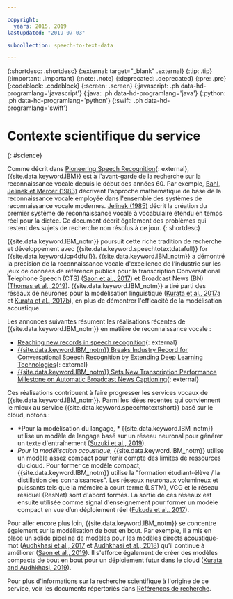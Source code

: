 ```yaml
---

copyright:
  years: 2015, 2019
lastupdated: "2019-07-03"

subcollection: speech-to-text-data

---
```


{:shortdesc: .shortdesc}
{:external: target="_blank" .external}
{:tip: .tip}
{:important: .important}
{:note: .note}
{:deprecated: .deprecated}
{:pre: .pre}
{:codeblock: .codeblock}
{:screen: .screen}
{:javascript: .ph data-hd-programlang='javascript'}
{:java: .ph data-hd-programlang='java'}
{:python: .ph data-hd-programlang='python'}
{:swift: .ph data-hd-programlang='swift'}

# Contexte scientifique du service
{: #science}

Comme décrit dans [Pioneering Speech Recognition](https://www.ibm.com/ibm/history/ibm100/us/en/icons/speechreco/){: external}, {{site.data.keyword.IBM}} est à l'avant-garde de la recherche sur la reconnaissance vocale depuis le début des années 60. Par exemple, [Bahl, Jelinek et Mercer (1983)](/docs/services/speech-to-text-data?topic=speech-to-text-data-references#bahl1983) décrivent l'approche mathématique de base de la reconnaissance vocale employée dans l'ensemble des systèmes de reconnaissance vocale modernes. [Jelinek (1985)](/docs/services/speech-to-text-data?topic=speech-to-text-data-references#jelinek1985) décrit la création du premier système de reconnaissance vocale à vocabulaire étendu en temps réel pour la dictée. Ce document décrit également des problèmes qui restent des sujets de recherche non résolus à ce jour.
{: shortdesc}

{{site.data.keyword.IBM_notm}} poursuit cette riche tradition de recherche et développement avec {{site.data.keyword.speechtotextdatafull}} for {{site.data.keyword.icp4dfull}}. {{site.data.keyword.IBM_notm}} a démontré la précision de la reconnaissance vocale d'excellence de l’industrie sur les jeux de données de référence publics pour la transcription Conversational Telephone Speech (CTS) ([Saon et al., 2017](/docs/services/speech-to-text-data?topic=speech-to-text-data-references#saon2017)) et Broadcast News (BN) ([Thomas et al., 2019](/docs/services/speech-to-text-data?topic=speech-to-text-data-references#thomas2019)). {{site.data.keyword.IBM_notm}} a tiré parti des réseaux de neurones pour la modélisation linguistique ([Kurata et al., 2017a](/docs/services/speech-to-text-data?topic=speech-to-text-data-references#kurata2017a) et [Kurata et al., 2017b](/docs/services/speech-to-text-data?topic=speech-to-text-data-references#kurata2017a)), en plus de démontrer l'efficacité de la modélisation acoustique. 

Les annonces suivantes résument les réalisations récentes de {{site.data.keyword.IBM_notm}} en matière de reconnaissance vocale : 

-   [Reaching new records in speech recognition](https://www.ibm.com/blogs/watson/2017/03/reaching-new-records-in-speech-recognition/){: external}
-   [{{site.data.keyword.IBM_notm}} Breaks Industry Record for Conversational Speech Recognition by Extending Deep Learning Technologies](https://www-03.ibm.com/press/us/en/pressrelease/51790.wss){: external}
-   [{{site.data.keyword.IBM_notm}} Sets New Transcription Performance Milestone on Automatic Broadcast News Captioning](https://www.ibm.com/blogs/research/2019/05/automatic-broadcast-news-captioning/){: external}

Ces réalisations contribuent à faire progresser les services vocaux de {{site.data.keyword.IBM_notm}}. Parmi les idées récentes qui conviennent le mieux au service {{site.data.keyword.speechtotextshort}} basé sur le cloud, notons : 

-   *Pour la modélisation du langage, * {{site.data.keyword.IBM_notm}} utilise un modèle de langage basé sur un réseau neuronal pour générer un texte d'entraînement ([Suzuki et al., 2019](/docs/services/speech-to-text-data?topic=speech-to-text-data-references#suzuki2019)).
-   *Pour la modélisation acoustique,* {{site.data.keyword.IBM_notm}} utilise un modèle assez compact pour tenir compte des limites de ressources du cloud. Pour former ce modèle compact, {{site.data.keyword.IBM_notm}} utilise la "formation étudiant-élève / la distillation des connaissances". Les réseaux neuronaux volumineux et puissants tels que la mémoire à court terme (LSTM), VGG et le réseau résiduel (ResNet) sont d'abord formés. La sortie de ces réseaux est ensuite utilisée comme signal d'enseignement pour former un modèle compact en vue d’un déploiement réel ([Fukuda et al., 2017](/docs/services/speech-to-text-data?topic=speech-to-text-data-references#fukuda2017)).

Pour aller encore plus loin, {{site.data.keyword.IBM_notm}} se concentre également sur la modélisation de bout en bout. Par exemple, il a mis en place un solide pipeline de modèles pour les modèles directs acoustique-mot ([Audhkhasi et al., 2017](/docs/services/speech-to-text-data?topic=speech-to-text-data-references#audhkhasi2017) et [Audhkhasi et al., 2018](/docs/services/speech-to-text-data?topic=speech-to-text-data-references#audhkhasi2018)) qu’il continue à améliorer ([Saon et al., 2019](/docs/services/speech-to-text-data?topic=speech-to-text-data-references#saon2019)). Il s'efforce également de créer des modèles compacts de bout en bout pour un déploiement futur dans le cloud ([Kurata and Audhkhasi, 2019](/docs/services/speech-to-text-data?topic=speech-to-text-data-references#kurata2019)).

Pour plus d'informations sur la recherche scientifique à l'origine de ce service, voir les documents répertoriés dans [Références de recherche](/docs/services/speech-to-text-data?topic=speech-to-text-data-references).
